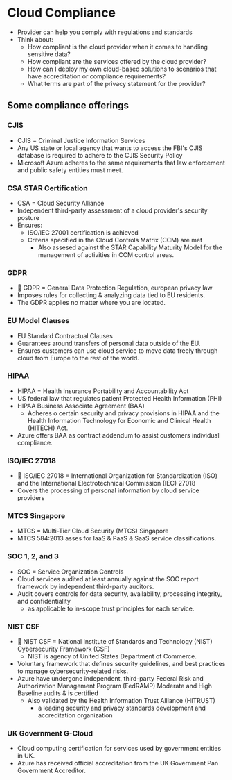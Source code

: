 # Cloud Compliance

- Provider can help you comply with regulations and standards
- Think about:
  - How compliant is the cloud provider when it comes to handling sensitive data?
  - How compliant are the services offered by the cloud provider?
  - How can I deploy my own cloud-based solutions to scenarios that have accreditation or compliance requirements?
  - What terms are part of the privacy statement for the provider?

## Some compliance offerings

### CJIS

- CJIS = Criminal Justice Information Services
- Any US state or local agency that wants to access the FBI's CJIS database is required to adhere to the CJIS Security Policy
- Microsoft Azure adheres to the same requirements that law enforcement and public safety entities must meet.

### CSA STAR Certification

- CSA = Cloud Security Alliance
- Independent third-party assessment of a cloud provider's security posture
- Ensures:
  - ISO/IEC 27001 certification is achieved
  - Criteria specified in the Cloud Controls Matrix (CCM) are met
    - Also assesed against the STAR Capability Maturity Model for the management of activities in CCM control areas.

### GDPR

- 📝 GDPR = General Data Protection Regulation, european privacy law
- Imposes rules for collecting & analyzing data tied to EU residents.
- The GDPR applies no matter where you are located.

### EU Model Clauses

- EU Standard Contractual Clauses
- Guarantees around transfers of personal data outside of the EU.
- Ensures customers can use cloud service to move data freely through cloud from Europe to the rest of the world.

### HIPAA

- HIPAA = Health Insurance Portability and Accountability Act
- US federal law that regulates patient Protected Health Information (PHI)
- HIPAA Business Associate Agreement (BAA)
  - Adheres o certain security and privacy provisions in HIPAA and the Health Information Technology for Economic and Clinical Health (HITECH) Act.
- Azure offers BAA as contract addendum to assist customers individual compliance.

### ISO/IEC 27018

- 📝 ISO/IEC 27018 = International Organization for Standardization (ISO) and the International Electrotechnical Commission (IEC) 27018
- Covers the processing of personal information by cloud service providers

### MTCS Singapore

- MTCS = Multi-Tier Cloud Security (MTCS) Singapore
- MTCS 584:2013 asses for IaaS & PaaS & SaaS service classifications.

### SOC 1, 2, and 3

- SOC = Service Organization Controls
- Cloud services audited at least annually against the SOC report framework by independent third-party auditors.
- Audit covers controls for data security, availability, processing integrity, and confidentiality
  - as applicable to in-scope trust principles for each service.

### NIST CSF

- 📝 NIST CSF = National Institute of Standards and Technology (NIST) Cybersecurity Framework (CSF)
  - NIST is agency of United States Department of Commerce.
- Voluntary framework that defines security guidelines, and best practices to manage cybersecurity-related risks.
- Azure have undergone independent, third-party Federal Risk and Authorization Management Program (FedRAMP) Moderate and High Baseline audits & is certified
  - Also validated by the Health Information Trust Alliance (HITRUST)
    - a leading security and privacy standards development and accreditation organization

### UK Government G-Cloud

- Cloud computing certification for services used by government entities in UK.
- Azure has received official accreditation from the UK Government Pan Government Accreditor.